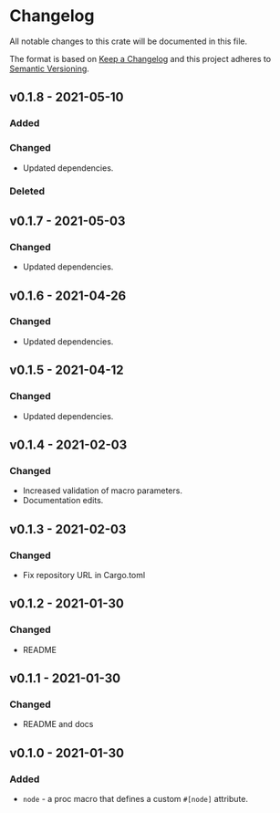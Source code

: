 # Changelog

All notable changes to this crate will be documented in this file.

The format is based on [Keep a Changelog](http://keepachangelog.com/en/1.0.0/)
and this project adheres to [Semantic Versioning](https://semver.org/spec/v2.0.0.html).

## v0.1.8 - 2021-05-10
### Added
### Changed
- Updated dependencies.
### Deleted

## v0.1.7 - 2021-05-03
### Changed
- Updated dependencies.

## v0.1.6 - 2021-04-26
### Changed
- Updated dependencies.

## v0.1.5 - 2021-04-12
### Changed
- Updated dependencies.

## v0.1.4 - 2021-02-03
### Changed

- Increased validation of macro parameters.
- Documentation edits.

## v0.1.3 - 2021-02-03
### Changed

- Fix repository URL in Cargo.toml

## v0.1.2 - 2021-01-30
### Changed

- README

## v0.1.1 - 2021-01-30
### Changed

- README and docs

## v0.1.0 - 2021-01-30
### Added

- `node` - a proc macro that defines a custom `#[node]` attribute.
